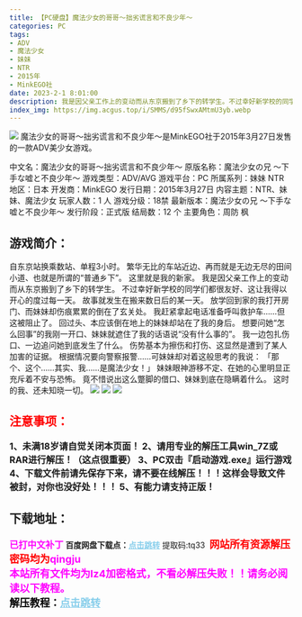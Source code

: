 ```yaml
---
title: 【PC硬盘】魔法少女的哥哥～拙劣谎言和不良少年～
categories: PC
tags:
- ADV
- 魔法少女
- 妹妹
- NTR
- 2015年
- MinkEGO社
date: 2023-2-1 8:01:00
description: 我是因父亲工作上的变动而从东京搬到了乡下的转学生。不过幸好新学校的同学们都很友好、这让我得以开心的度过每一天。故事就发生在搬来数日后的某一天。放学回到家的我打开房门、而妹妹却伤痕累累的倒在了玄关处。我赶紧拿起电话准备呼叫救护车……但
index_img: https://img.acgus.top/i/SMMS/d95fSwxAMtmU3yb.webp
---
```

![](https://img.acgus.top/i/SMMS/d95fSwxAMtmU3yb.webp)
魔法少女的哥哥～拙劣谎言和不良少年～是MinkEGO社于2015年3月27日发售的一款ADV美少女游戏。

中文名：魔法少女的哥哥～拙劣谎言和不良少年～
原版名称：魔法少女の兄 ～下手な嘘と不良少年～
游戏类型：ADV/AVG
游戏平台：PC
所属系列：妹妹 NTR
地区：日本
开发商：MinkEGO
发行日期：2015年3月27日 
内容主题：NTR、妹妹、魔法少女
玩家人数：1 人
游戏分级：18禁
最新版本：魔法少女の兄 ～下手な嘘と不良少年～
发行阶段：正式版
结局数：12 个
主要角色：周防 枫　

## 游戏简介：
自东京站换乘数站、单程3小时。
繁华无比的车站近边、再而就是无边无尽的田间小道、也就是所谓的“普通乡下”。
这里就是我的新家。
我是因父亲工作上的变动而从东京搬到了乡下的转学生。
不过幸好新学校的同学们都很友好、这让我得以开心的度过每一天。
故事就发生在搬来数日后的某一天。
放学回到家的我打开房门、而妹妹却伤痕累累的倒在了玄关处。
我赶紧拿起电话准备呼叫救护车……但这被阻止了。
回过头、本应该倒在地上的妹妹却站在了我的身后。
想要问她“怎么回事”的我刚一开口、妹妹就遮住了我的话语说“没有什么事的”。
我一边包扎伤口、一边追问她到底发生了什么。
伤势基本为擦伤和打伤、这显然是遭到了某人加害的证据。
根据情况要向警察报警……可妹妹却对着这般思考的我说：
「那个、这个……其实、我……是魔法少女！」
妹妹眼神游移不定、在她的心里明显正充斥着不安与恐怖。
竟不惜说出这么蹩脚的借口、妹妹到底在隐瞒着什么。
这时的我、还未知晓一切。
![](https://img.acgus.top/i/SMMS/pSaMXZC1WUyOiG.webp)
![](https://img.acgus.top/i/SMMS/g9uLl6x2IJRQGBU.webp)
![](https://img.acgus.top/i/SMMS/FtAyUjK3Lez8dJD.webp)





## <font color=#FF0000 >注意事项：</font>
<font size=3><b>1、未满18岁请自觉关闭本页面！
2、请用专业的解压工具win_7Z或RAR进行解压！（这点很重要）
3、PC双击『启动游戏.exe』运行游戏
4、下载文件前请先保存下来，请不要在线解压！！！这样会导致文件被封，对你也没好处！！！
5、有能力请支持正版！</b></font>

## 下载地址：
<font color=#FF00FF size=3><b>已打中文补丁</b></font>
<b>百度网盘下载点：</b><a href="https://pan.baidu.com/s/128YcUTLsWxOh1URPQiTq4Q?pwd=tq33" style="color: #87CEEB;"><b>点击跳转</b></a> 提取码:tq33
<a style="padding: 0" href="https://post.qingju.org/AD/"><img style="max-width:100%" src="https://img.acgus.top/i/2024/07/478f689b8021d8d499ab43d21acf137a.gif" alt=""></a>
<b><font color=#FF0000 size=4>网站所有资源解压密码均为</b></font><b><font color=#FF00FF size=4>qingju</font><font color=#FF0000 ></font></b><br><b><font color=#FF00FF size=4>本站所有文件均为lz4加密格式，不看必解压失败！！请务必阅读以下教程。</b></font><br><b><font color=#000 size=4>解压教程：</b><a href="https://post.qingju.org/tutorial/000/" style="color: #87CEEB;"><b>点击跳转</b></a>